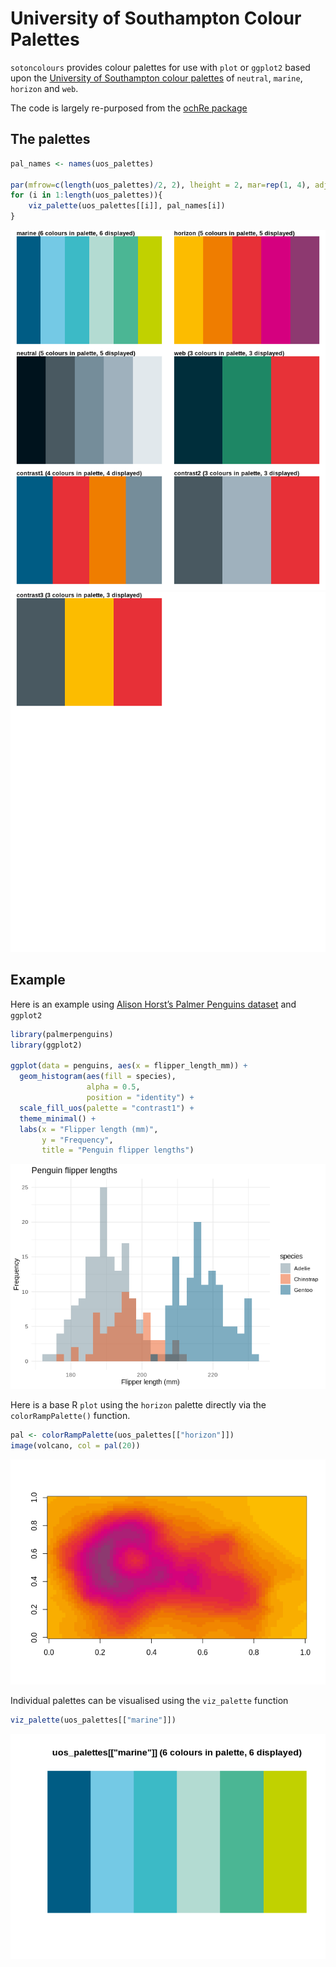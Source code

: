 
# University of Southampton Colour Palettes

`sotoncolours` provides colour palettes for use with `plot` or `ggplot2`
based upon the [University of Southampton colour
palettes](https://www.southampton.ac.uk/brand/category/colour/) of
`neutral`, `marine`, `horizon` and `web`.

The code is largely re-purposed from the [ochRe
package](https://github.com/ropenscilabs/ochRe)

## The palettes

``` r
pal_names <- names(uos_palettes)

par(mfrow=c(length(uos_palettes)/2, 2), lheight = 2, mar=rep(1, 4), adj = 0)
for (i in 1:length(uos_palettes)){
    viz_palette(uos_palettes[[i]], pal_names[i])
}
```

![](README_files/figure-gfm/show_palettes-1.png)<!-- -->![](README_files/figure-gfm/show_palettes-2.png)<!-- -->

## Example

Here is an example using [Alison Horst’s Palmer Penguins
dataset](https://github.com/allisonhorst/palmerpenguins) and `ggplot2`

``` r
library(palmerpenguins)
library(ggplot2)

ggplot(data = penguins, aes(x = flipper_length_mm)) +
  geom_histogram(aes(fill = species), 
                 alpha = 0.5, 
                 position = "identity") +
  scale_fill_uos(palette = "contrast1") +
  theme_minimal() +
  labs(x = "Flipper length (mm)",
       y = "Frequency",
       title = "Penguin flipper lengths")
```

![](README_files/figure-gfm/penguin-example-1.png)<!-- -->

Here is a base R `plot` using the `horizon` palette directly via the
`colorRampPalette()` function.

``` r
pal <- colorRampPalette(uos_palettes[["horizon"]])
image(volcano, col = pal(20))
```

![](README_files/figure-gfm/base-plot-1.png)<!-- -->

Individual palettes can be visualised using the `viz_palette` function

``` r
viz_palette(uos_palettes[["marine"]])
```

![](README_files/figure-gfm/unnamed-chunk-1-1.png)<!-- -->
